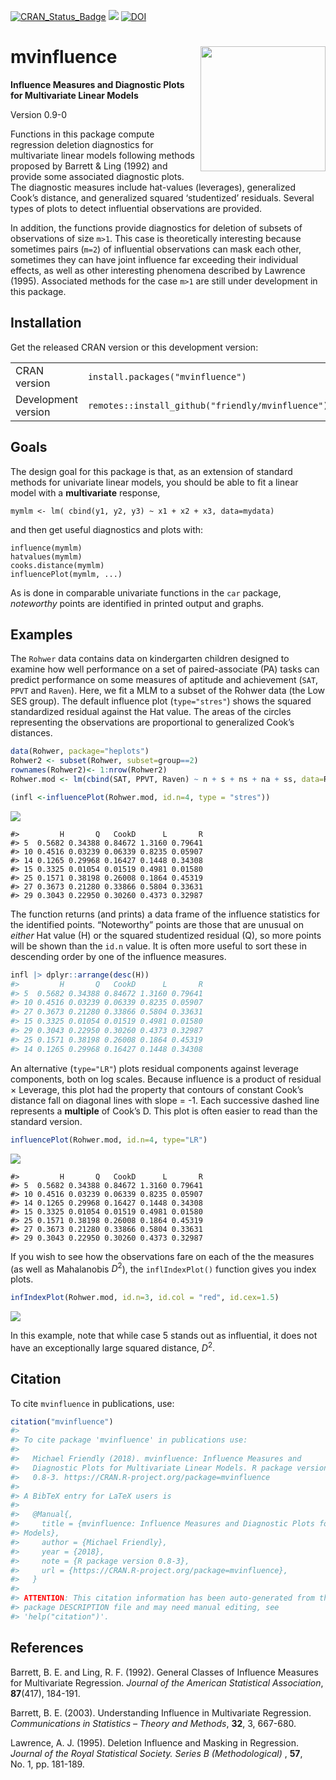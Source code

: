
<!-- README.md is generated from README.Rmd. Please edit that file and knit again -->

[![CRAN_Status_Badge](http://www.r-pkg.org/badges/version/mvinfluence)](https://cran.r-project.org/package=mvinfluence)
[![](http://cranlogs.r-pkg.org/badges/grand-total/mvinfluence)](https://cran.r-project.org/package=mvinfluence)
[![DOI](https://zenodo.org/badge/128774860.svg)](https://zenodo.org/badge/latestdoi/128774860)

# mvinfluence <img src="man/figures/logo.png" align="right" height="200px" />

**Influence Measures and Diagnostic Plots for Multivariate Linear
Models**

Version 0.9-0

Functions in this package compute regression deletion diagnostics for
multivariate linear models following methods proposed by Barrett & Ling
(1992) and provide some associated diagnostic plots. The diagnostic
measures include hat-values (leverages), generalized Cook’s distance,
and generalized squared ‘studentized’ residuals. Several types of plots
to detect influential observations are provided.

In addition, the functions provide diagnostics for deletion of subsets
of observations of size `m>1`. This case is theoretically interesting
because sometimes pairs (`m=2`) of influential observations can mask
each other, sometimes they can have joint influence far exceeding their
individual effects, as well as other interesting phenomena described by
Lawrence (1995). Associated methods for the case `m>1` are still under
development in this package.

## Installation

Get the released CRAN version or this development version:

|                     |                                                   |
|---------------------|---------------------------------------------------|
| CRAN version        | `install.packages("mvinfluence")`                 |
| Development version | `remotes::install_github("friendly/mvinfluence")` |

## Goals

The design goal for this package is that, as an extension of standard
methods for univariate linear models, you should be able to fit a linear
model with a **multivariate** response,

    mymlm <- lm( cbind(y1, y2, y3) ~ x1 + x2 + x3, data=mydata)

and then get useful diagnostics and plots with:

    influence(mymlm)
    hatvalues(mymlm)
    cooks.distance(mymlm)
    influencePlot(mymlm, ...)  

As is done in comparable univariate functions in the `car` package,
*noteworthy* points are identified in printed output and graphs.

## Examples

The `Rohwer` data contains data on kindergarten children designed to
examine how well performance on a set of paired-associate (PA) tasks can
predict performance on some measures of aptitude and achievement (`SAT`,
`PPVT` and `Raven`). Here, we fit a MLM to a subset of the Rohwer data
(the Low SES group). The default influence plot (`type="stres"`) shows
the squared standardized residual against the Hat value. The areas of
the circles representing the observations are proportional to
generalized Cook’s distances.

``` r
data(Rohwer, package="heplots")
Rohwer2 <- subset(Rohwer, subset=group==2)
rownames(Rohwer2)<- 1:nrow(Rohwer2)
Rohwer.mod <- lm(cbind(SAT, PPVT, Raven) ~ n + s + ns + na + ss, data=Rohwer2)

(infl <-influencePlot(Rohwer.mod, id.n=4, type = "stres"))
```

![](man/figures/README-rohwer1-1.png)<!-- -->

    #>         H       Q   CookD      L       R
    #> 5  0.5682 0.34388 0.84672 1.3160 0.79641
    #> 10 0.4516 0.03239 0.06339 0.8235 0.05907
    #> 14 0.1265 0.29968 0.16427 0.1448 0.34308
    #> 15 0.3325 0.01054 0.01519 0.4981 0.01580
    #> 25 0.1571 0.38198 0.26008 0.1864 0.45319
    #> 27 0.3673 0.21280 0.33866 0.5804 0.33631
    #> 29 0.3043 0.22950 0.30260 0.4373 0.32987

The function returns (and prints) a data frame of the influence
statistics for the identified points. “Noteworthy” points are those that
are unusual on *either* Hat value (H) or the squared studentized
residual (Q), so more points will be shown than the `id.n` value. It is
often more useful to sort these in descending order by one of the
influence measures.

``` r
infl |> dplyr::arrange(desc(H))
#>         H       Q   CookD      L       R
#> 5  0.5682 0.34388 0.84672 1.3160 0.79641
#> 10 0.4516 0.03239 0.06339 0.8235 0.05907
#> 27 0.3673 0.21280 0.33866 0.5804 0.33631
#> 15 0.3325 0.01054 0.01519 0.4981 0.01580
#> 29 0.3043 0.22950 0.30260 0.4373 0.32987
#> 25 0.1571 0.38198 0.26008 0.1864 0.45319
#> 14 0.1265 0.29968 0.16427 0.1448 0.34308
```

An alternative (`type="LR"`) plots residual components against leverage
components, both on log scales. Because influence is a product of
residual $\times$ Leverage, this plot had the property that contours of
constant Cook’s distance fall on diagonal lines with slope = -1. Each
successive dashed line represents a **multiple** of Cook’s D. This plot
is often easier to read than the standard version.

``` r
influencePlot(Rohwer.mod, id.n=4, type="LR")
```

![](man/figures/README-rohwer2-1.png)<!-- -->

    #>         H       Q   CookD      L       R
    #> 5  0.5682 0.34388 0.84672 1.3160 0.79641
    #> 10 0.4516 0.03239 0.06339 0.8235 0.05907
    #> 14 0.1265 0.29968 0.16427 0.1448 0.34308
    #> 15 0.3325 0.01054 0.01519 0.4981 0.01580
    #> 25 0.1571 0.38198 0.26008 0.1864 0.45319
    #> 27 0.3673 0.21280 0.33866 0.5804 0.33631
    #> 29 0.3043 0.22950 0.30260 0.4373 0.32987

If you wish to see how the observations fare on each of the the measures
(as well as Mahalanobis $D^2$), the `inflIndexPlot()` function gives you
index plots.

``` r
infIndexPlot(Rohwer.mod, id.n=3, id.col = "red", id.cex=1.5)
```

![](man/figures/README-indexplot-1.png)<!-- -->

In this example, note that while case 5 stands out as influential, it
does not have an exceptionally large squared distance, $D^2$.

## Citation

To cite `mvinfluence` in publications, use:

``` r
citation("mvinfluence")
#> 
#> To cite package 'mvinfluence' in publications use:
#> 
#>   Michael Friendly (2018). mvinfluence: Influence Measures and
#>   Diagnostic Plots for Multivariate Linear Models. R package version
#>   0.8-3. https://CRAN.R-project.org/package=mvinfluence
#> 
#> A BibTeX entry for LaTeX users is
#> 
#>   @Manual{,
#>     title = {mvinfluence: Influence Measures and Diagnostic Plots for Multivariate Linear
#> Models},
#>     author = {Michael Friendly},
#>     year = {2018},
#>     note = {R package version 0.8-3},
#>     url = {https://CRAN.R-project.org/package=mvinfluence},
#>   }
#> 
#> ATTENTION: This citation information has been auto-generated from the
#> package DESCRIPTION file and may need manual editing, see
#> 'help("citation")'.
```

## References

Barrett, B. E. and Ling, R. F. (1992). General Classes of Influence
Measures for Multivariate Regression. *Journal of the American
Statistical Association*, **87**(417), 184-191.

Barrett, B. E. (2003). Understanding Influence in Multivariate
Regression. *Communications in Statistics – Theory and Methods*, **32**,
3, 667-680.

Lawrence, A. J. (1995). Deletion Influence and Masking in Regression.
*Journal of the Royal Statistical Society. Series B (Methodological)* ,
**57**, No. 1, pp. 181-189.
